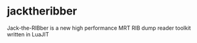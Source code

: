 # jacktheribber
Jack-the-RIBber is a new high performance MRT RIB dump reader toolkit written in LuaJIT 
